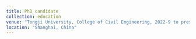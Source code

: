 ```yaml
---
title: PhD candidate
collection: education
venue: "Tongji University, College of Civil Engineering, 2022-9 to present, Shanghai, China"
location: "Shanghai, China"
---
```

